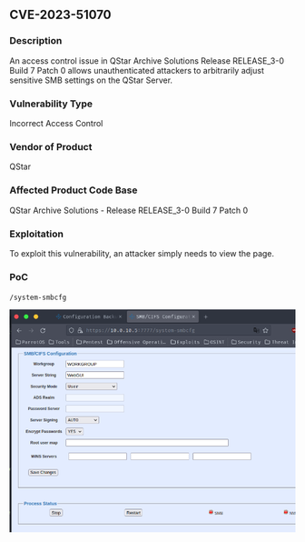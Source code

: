 ## CVE-2023-51070

### Description
An access control issue in QStar Archive Solutions Release RELEASE_3-0 Build 7 Patch 0 allows unauthenticated attackers to arbitrarily adjust sensitive SMB settings on the QStar Server.

### Vulnerability Type
Incorrect Access Control

### Vendor of Product
QStar

### Affected Product Code Base
QStar Archive Solutions - Release RELEASE_3-0 Build 7 Patch 0

### Exploitation
To exploit this vulnerability, an attacker simply needs to view the page.

### PoC

`/system-smbcfg`

![img7](img/img7.png)